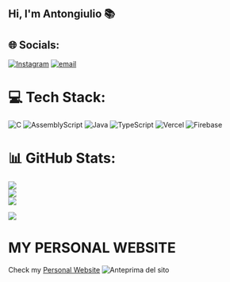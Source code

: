 ## Hi, I'm Antongiulio 📚

## 🌐 Socials:
[![Instagram](https://img.shields.io/badge/Instagram-%23E4405F.svg?logo=Instagram&logoColor=white)](https://www.instagram.com/_antongiulio.d) [![email](https://img.shields.io/badge/Email-D14836?logo=gmail&logoColor=white)](mailto:antongiuliodonno1@gmail.com) 

# 💻 Tech Stack:
![C](https://img.shields.io/badge/c-%2300599C.svg?style=for-the-badge&logo=c&logoColor=white) ![AssemblyScript](https://img.shields.io/badge/assembly%20script-%23000000.svg?style=for-the-badge&logo=assemblyscript&logoColor=white) ![Java](https://img.shields.io/badge/java-%23ED8B00.svg?style=for-the-badge&logo=openjdk&logoColor=white) ![TypeScript](https://img.shields.io/badge/typescript-%23007ACC.svg?style=for-the-badge&logo=typescript&logoColor=white) ![Vercel](https://img.shields.io/badge/vercel-%23000000.svg?style=for-the-badge&logo=vercel&logoColor=white) ![Firebase](https://img.shields.io/badge/firebase-a08021?style=for-the-badge&logo=firebase&logoColor=ffcd34)

# 📊 GitHub Stats:
![](https://github-readme-stats.vercel.app/api?username=SaturnAnton&theme=dark&hide_border=true&include_all_commits=true&count_private=false)<br/>
![](https://nirzak-streak-stats.vercel.app/?user=SaturnAnton&theme=dark&hide_border=true)<br/>
![](https://github-readme-stats.vercel.app/api/top-langs/?username=SaturnAnton&theme=dark&hide_border=true&include_all_commits=true&count_private=false&layout=compact)

[![](https://visitcount.itsvg.in/api?id=SaturnAnton&icon=0&color=0)](https://visitcount.itsvg.in)

# MY PERSONAL WEBSITE
Check my [Personal Website](https://antongiulio-personal-website.vercel.app/)
![Anteprima del sito](public/screenshot.png)
